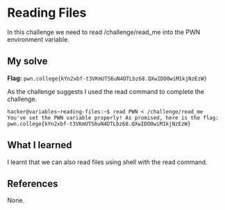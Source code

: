 # Reading Files

In this challenge we need to read /challenge/read_me into the PWN environment variable.

## My solve
**Flag:** `pwn.college{kYn2xbf-t3VKmUTS6uN4DTLbz68.QXwIDO0wiM1kjNzEzW}`

As the challenge suggests I used the read command to complete the challenge.

```
hacker@variables~reading-files:~$ read PWN < /challenge/read_me
You've set the PWN variable properly! As promised, here is the flag:
pwn.college{kYn2xbf-t3VKmUTS6uN4DTLbz68.QXwIDO0wiM1kjNzEzW}
```

## What I learned

I learnt that we can also read files using shell with the read command.

## References 
None.
